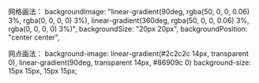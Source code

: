网格画法：
backgroundImage:
        "linear-gradient(90deg, rgba(50, 0, 0, 0.06) 3%, rgba(0, 0, 0, 0) 3%), linear-gradient(360deg, rgba(50, 0, 0, 0.06) 3%, rgba(0, 0, 0, 0) 3%)",
      backgroundSize: "20px 20px",
      backgroundPosition: "center center",

网点画法：
background-image: linear-gradient(#2c2c2c 14px, transparent 0), linear-gradient(90deg, transparent 14px, #86909c 0)
    background-size: 15px 15px, 15px 15px;